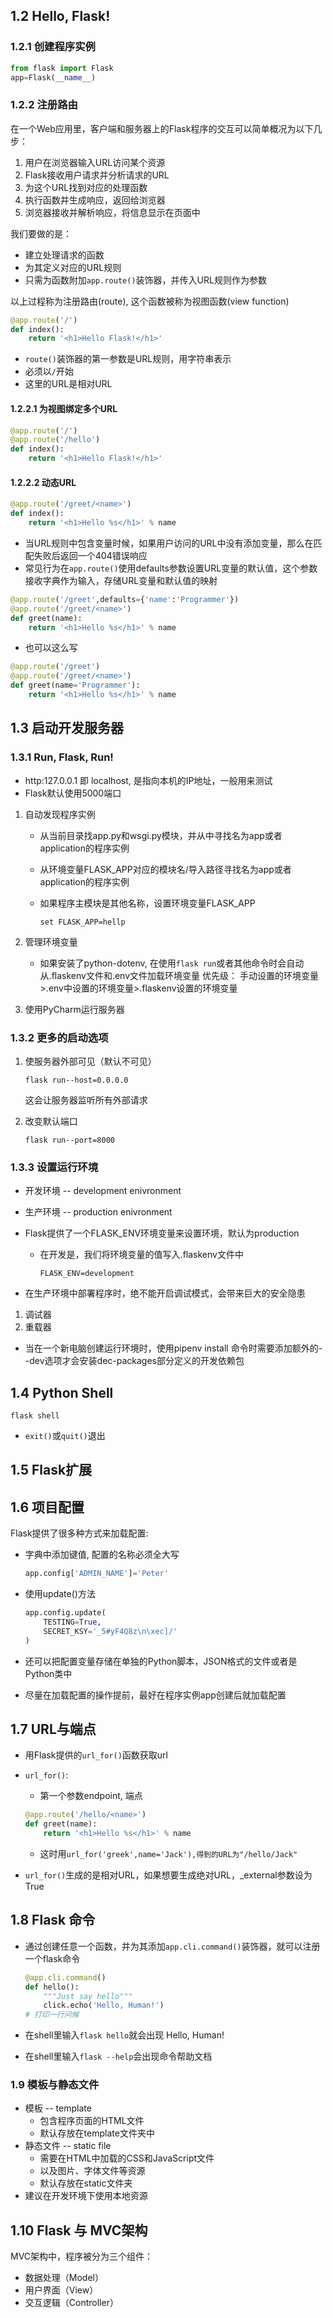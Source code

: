 ## 1.2 Hello, Flask!

### 1.2.1 创建程序实例

```python
from flask import Flask
app=Flask(__name__)
```

### 1.2.2 注册路由

在一个Web应用里，客户端和服务器上的Flask程序的交互可以简单概况为以下几步：

1. 用户在浏览器输入URL访问某个资源
2. Flask接收用户请求并分析请求的URL
3. 为这个URL找到对应的处理函数
4. 执行函数并生成响应，返回给浏览器
5. 浏览器接收并解析响应，将信息显示在页面中

我们要做的是：

* 建立处理请求的函数
* 为其定义对应的URL规则
* 只需为函数附加`app.route()`装饰器，并传入URL规则作为参数

以上过程称为注册路由(route), 这个函数被称为视图函数(view function)



```python
@app.route('/')
def index():
    return '<h1>Hello Flask!</h1>'
```

* `route()`装饰器的第一参数是URL规则，用字符串表示
* 必须以`/`开始
* 这里的URL是相对URL



#### 1.2.2.1 为视图绑定多个URL

```python
@app.route('/')
@app.route('/hello')
def index():
    return '<h1>Hello Flask!</h1>'
```

#### 1.2.2.2 动态URL

```python
@app.route('/greet/<name>')
def index():
    return '<h1>Hello %s</h1>' % name
```

* 当URL规则中包含变量时候，如果用户访问的URL中没有添加变量，那么在匹配失败后返回一个404错误响应
* 常见行为在`app.route()`使用defaults参数设置URL变量的默认值，这个参数接收字典作为输入，存储URL变量和默认值的映射

```python
@app.route('/greet',defaults={'name':'Programmer'})
@app.route('/greet/<name>')
def greet(name):
    return '<h1>Hello %s</h1>' % name
```

* 也可以这么写

```python
@app.route('/greet')
@app.route('/greet/<name>')
def greet(name='Programmer'):
    return '<h1>Hello %s</h1>' % name
```



## 1.3 启动开发服务器

### 1.3.1 Run, Flask, Run!

* http:127.0.0.1 即 localhost, 是指向本机的IP地址，一般用来测试
* Flask默认使用5000端口

1. 自动发现程序实例

   * 从当前目录找app.py和wsgi.py模块，并从中寻找名为app或者application的程序实例

   * 从环境变量FLASK_APP对应的模块名/导入路径寻找名为app或者application的程序实例

   * 如果程序主模块是其他名称，设置环境变量FLASK_APP

     ```shell
     set FLASK_APP=hellp
     ```

2. 管理环境变量
   * 如果安装了python-dotenv, 在使用`flask run`或者其他命令时会自动从.flaskenv文件和.env文件加载环境变量
     优先级： 手动设置的环境变量>.env中设置的环境变量>.flaskenv设置的环境变量
3. 使用PyCharm运行服务器



### 1.3.2 更多的启动选项

1. 使服务器外部可见（默认不可见）

   ```shell
   flask run--host=0.0.0.0
   ```

   这会让服务器监听所有外部请求

2. 改变默认端口

   ```shell
   flask run--port=8000
   ```



### 1.3.3 设置运行环境

* 开发环境 -- development enivronment

* 生产环境 -- production enivronment

* Flask提供了一个FLASK_ENV环境变量来设置环境，默认为production

  * 在开发是，我们将环境变量的值写入.flaskenv文件中

    ```shell
    FLASK_ENV=development
    ```

* 在生产环境中部署程序时，绝不能开启调试模式，会带来巨大的安全隐患

1. 调试器
2. 重载器



* 当在一个新电脑创建运行环境时，使用pipenv install 命令时需要添加额外的--dev选项才会安装dec-packages部分定义的开发依赖包



## 1.4 Python Shell

```shell
flask shell
```

* `exit()`或`quit()`退出



## 1.5 Flask扩展



## 1.6 项目配置

Flask提供了很多种方式来加载配置:

* 字典中添加键值, 配置的名称必须全大写

  ```python
  app.config['ADMIN_NAME']='Peter'
  ```

* 使用update()方法

  ```python
  app.config.update(
      TESTING=True,
      SECRET_KSY='_5#yF4Q8z\n\xec]/'
  )
  ```

* 还可以把配置变量存储在单独的Python脚本，JSON格式的文件或者是Python类中

* 尽量在加载配置的操作提前，最好在程序实例app创建后就加载配置



## 1.7 URL与端点

* 用Flask提供的`url_for()`函数获取url

* `url_for()`:

  * 第一个参数endpoint, 端点

  ```python
  @app.route('/hello/<name>')
  def greet(name):
      return '<h1>Hello %s</h1>' % name
  ```

  * 这时用`url_for('greek',name='Jack'),得到的URL为"/hello/Jack"`

* `url_for()`生成的是相对URL，如果想要生成绝对URL，_external参数设为True



## 1.8 Flask 命令

* 通过创建任意一个函数，并为其添加`app.cli.command()`装饰器，就可以注册一个flask命令

  ```python
  @app.cli.command()
  def hello():
      """Just say hello"""
      click.echo('Hello, Human!')
  # 打印一行问候
  ```

* 在shell里输入`flask hello`就会出现 Hello, Human!
* 在shell里输入`flask --help`会出现命令帮助文档



### 1.9 模板与静态文件

* 模板 -- template
  * 包含程序页面的HTML文件
  * 默认存放在template文件夹中
* 静态文件 -- static file
  * 需要在HTML中加载的CSS和JavaScript文件
  * 以及图片、字体文件等资源
  * 默认存放在static文件夹
* 建议在开发环境下使用本地资源



## 1.10 Flask 与 MVC架构

MVC架构中，程序被分为三个组件：

* 数据处理（Model）
* 用户界面（View）
* 交互逻辑（Controller）